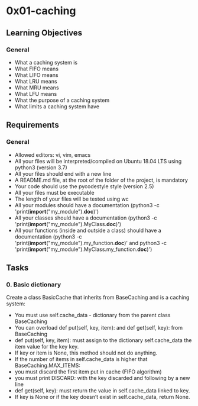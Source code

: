 # 0x01-caching
## Learning Objectives
### General
* What a caching system is
* What FIFO means
* What LIFO means
* What LRU means
* What MRU means
* What LFU means
* What the purpose of a caching system
* What limits a caching system have
## Requirements
### General
* Allowed editors: vi, vim, emacs
* All your files will be interpreted/compiled on Ubuntu 18.04 LTS using python3 (version 3.7)
* All your files should end with a new line
* A README.md file, at the root of the folder of the project, is mandatory
* Your code should use the pycodestyle style (version 2.5)
* All your files must be executable
* The length of your files will be tested using wc
* All your modules should have a documentation (python3 -c 'print(__import__("my_module").__doc__)')
* All your classes should have a documentation (python3 -c 'print(__import__("my_module").MyClass.__doc__)')
* All your functions (inside and outside a class) should have a documentation (python3 -c 'print(__import__("my_module").my_function.__doc__)' and python3 -c 'print(__import__("my_module").MyClass.my_function.__doc__)')

## Tasks
### 0. Basic dictionary
Create a class BasicCache that inherits from BaseCaching and is a caching system:
* You must use self.cache_data - dictionary from the parent class BaseCaching
* You can overload def put(self, key, item): and def get(self, key): from BaseCaching
* def put(self, key, item): must assign to the dictionary self.cache_data the item value for the key key.
* If key or item is None, this method should not do anything.
* If the number of items in self.cache_data is higher that BaseCaching.MAX_ITEMS:
* you must discard the first item put in cache (FIFO algorithm)
* you must print DISCARD: with the key discarded and following by a new line
* def get(self, key): must return the value in self.cache_data linked to key.
* If key is None or if the key doesn’t exist in self.cache_data, return None.
